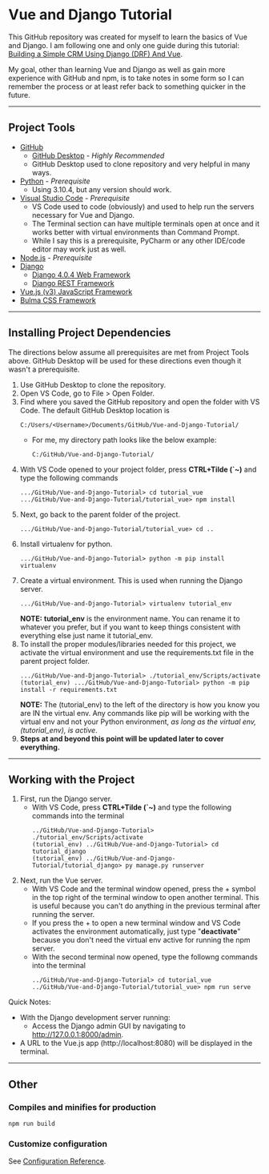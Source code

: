 # Vue and Django Tutorial
This GitHub repository was created for myself to learn the basics of Vue and Django. I am following one and only one guide during this tutorial: [Building a Simple CRM Using Django (DRF) And Vue](https://www.youtube.com/playlist?list=PLpyspNLjzwBl-u7Vh8mGfqqRKcVxHzqlp).

My goal, other than learning Vue and Django as well as gain more experience with GitHub and npm, is to take notes in some form so I can remember the process or at least refer back to something quicker in the future.

---

## Project Tools
* [GitHub](https://github.com/)
   * [GitHub Desktop](https://desktop.github.com/) - *Highly Recommended*
   * GitHub Desktop used to clone repository and very helpful in many ways.
* [Python](https://www.python.org/) - *Prerequisite*
   * Using 3.10.4, but any version should work.
* [Visual Studio Code](https://code.visualstudio.com/) - *Prerequisite*
   * VS Code used to code (obviously) and used to help run the servers necessary for Vue and Django.
   * The Terminal section can have multiple terminals open at once and it works better with virtual environments than Command Prompt.
   * While I say this is a prerequisite, PyCharm or any other IDE/code editor may work just as well.
* [Node.js](https://nodejs.org/en/) - *Prerequisite*
* [Django](https://www.djangoproject.com/)
   * [Django 4.0.4 Web Framework](https://docs.djangoproject.com/en/4.0/)
   * [Django REST Framework](https://www.django-rest-framework.org/)
* [Vue.js (v3) JavaScript Framework](https://v3.vuejs.org/)
* [Bulma CSS Framework](https://bulma.io/documentation/)

---

## Installing Project Dependencies
The directions below assume all prerequisites are met from Project Tools above. GitHub Desktop will be used for these directions even though it wasn't a prerequisite.

1. Use GitHub Desktop to clone the repository.
2. Open VS Code, go to File > Open Folder.
3. Find where you saved the GitHub repository and open the folder with VS Code. The default GitHub Desktop location is
   ```
   C:/Users/<Username>/Documents/GitHub/Vue-and-Django-Tutorial/
   ```
   * For me, my directory path looks like the below example:
      ```
      C:/GitHub/Vue-and-Django-Tutorial/
      ```
4. With VS Code opened to your project folder, press **CTRL+Tilde (`~)** and type the following commands
   ```
   .../GitHub/Vue-and-Django-Tutorial> cd tutorial_vue
   .../GitHub/Vue-and-Django-Tutorial/tutorial_vue> npm install
   ```
5. Next, go back to the parent folder of the project.
   ```
   .../GitHub/Vue-and-Django-Tutorial/tutorial_vue> cd ..
   ```
6. Install virtualenv for python.
   ```
   .../GitHub/Vue-and-Django-Tutorial> python -m pip install virtualenv
   ```
7. Create a virtual environment. This is used when running the Django server.
   ```
   .../GitHub/Vue-and-Django-Tutorial> virtualenv tutorial_env
   ```
   **NOTE:** **tutorial_env** is the environment name. You can rename it to whatever you prefer, but if you want to keep things consistent with everything else just name it tutorial_env.
8. To install the proper modules/libraries needed for this project, we activate the virtual environment and use the requirements.txt file in the parent project folder.
   ```
   .../GitHub/Vue-and-Django-Tutorial> ./tutorial_env/Scripts/activate
   (tutorial_env) .../GitHub/Vue-and-Django-Tutorial> python -m pip install -r requirements.txt
   ```
   **NOTE:** The (tutorial_env) to the left of the directory is how you know you are IN the virtual env. Any commands like pip will be working with the virtual env and not your Python environment, *as long as the virtual env, (tutorial_env), is active*.
9. **Steps at and beyond this point will be updated later to cover everything.**

---

## Working with the Project
1. First, run the Django server.
   - With VS Code, press **CTRL+Tilde (`~)** and type the following commands into the terminal
      ```
      ../GitHub/Vue-and-Django-Tutorial> ./tutorial_env/Scripts/activate
      (tutorial_env) ../GitHub/Vue-and-Django-Tutorial> cd tutorial_django
      (tutorial_env) ../GitHub/Vue-and-Django-Tutorial/tutorial_django> py manage.py runserver
      ```
2. Next, run the Vue server.
   - With VS Code and the terminal window opened, press the + symbol in the top right of the terminal window to open another terminal. This is useful because you can't do anything in the previous terminal after running the server.
   - If you press the + to open a new terminal window and VS Code activates the environment automatically, just type "**deactivate**" because you don't need the virtual env active for running the npm server.
   - With the second terminal now opened, type the followng commands into the terminal
      ```
	  ../GitHub/Vue-and-Django-Tutorial> cd tutorial_vue
	  ../GitHub/Vue-and-Django-Tutorial/tutorial_vue> npm run serve
	  ```

Quick Notes:
   - With the Django development server running:
      - Access the Django admin GUI by navigating to http://127.0.0.1:8000/admin.
   - A URL to the Vue.js app (http://localhost:8080) will be displayed in the terminal.

---

## Other

### Compiles and minifies for production
```
npm run build
```

### Customize configuration
See [Configuration Reference](https://cli.vuejs.org/config/).

